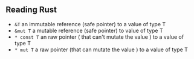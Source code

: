 ## Reading Rust 
- ```&T``` an immutable reference (safe pointer) to a value of type T
- ```&mut T``` a mutable reference (safe pointer) to value of type T
- ```* const T``` an raw pointer ( that can't mutate the value ) to a value of type T
- ```* mut T``` a raw pointer (that can mutate the value ) to a value of type T
